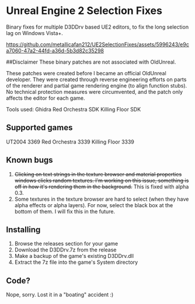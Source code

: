 # Unreal Engine 2 Selection Fixes
Binary fixes for multiple D3DDrv based UE2 editors, to fix the long selection lag on Windows Vista+.

https://github.com/metallicafan212/UE2SelectionFixes/assets/5996243/e9ca7060-47a2-44fd-a36d-5b3d82c35298

##Disclaimer
These binary patches are not associated with OldUnreal.

These patches were created before I became an official OldUnreal developer. They were created through reverse engineering efforts on parts of the renderer and partial game rendering engine (to align function stubs). No technical protection measures were circumvented, and the patch only affects the editor for each game. 

Tools used:
Ghidra
Red Orchestra SDK
Killing Floor SDK

## Supported games
UT2004 3369
Red Orchestra 3339
Killing Floor 3339

## Known bugs
1. ~~Clicking on text strings in the texture browser and material properties windows clicks random textures. I'm working on this issue, something is off in how it's rendering them in the background.~~ This is fixed with alpha 0.3.
2. Some textures in the texture browser are hard to select (when they have alpha effects or alpha layers). For now, select the black box at the bottom of them. I will fix this in the future.

## Installing
1. Browse the releases section for your game
2. Download the D3DDrv.7z from the release
3. Make a backup of the game's existing D3DDrv.dll
4. Extract the 7z file into the game's System directory

## Code?
Nope, sorry. Lost it in a "boating" accident :)
